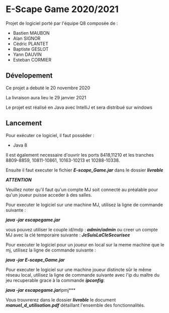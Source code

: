 # E-Scape Game 2020/2021
Projet de logiciel porté par l'équipe Q8 composée de :
  * Bastien MAUBON
  * Alan SIGNOR
  * Cédric PLANTET
  * Baptiste GESLOT
  * Yann DAUVIN 
  * Esteban CORMIER

## Dévelopement
Ce projet a debuté le 20 novembre 2020

La livraison aura lieu le 29 janvier 2021

Le projet est réalisé en Java avec IntelliJ et sera distribué sur windows

## Lancement

Pour exécuter ce logiciel, il faut posséder :

- Java 8

Il est également necessaire d'ouvrir les ports 8418,11210 et les tranches 8809-8859, 10811-10861, 10163-10213 et 10288-10338.

Ensuite il faut executer le fichier ***E-scape_Game.jar*** dans le dossier ***livrable***

***ATTENTION*** 

Veuillez noter qu'il faut qu'un compte MJ soit connecté au préalable pour qu'un
joueur puisse acceder à des salles.

Pour executer le logiciel sur une machine MJ, utilisez la ligne de commande suivante :

***java -jar escapegame.jar***

vous pouvez utiliser le couple id/mdp : ***admin/admin*** ou creer un compte MJ avec la clé temporaire suivante : ***JeSuisLaCleSecurisee***

Pour executer le logiciel pour un joueur en local sur la meme machine que le mj, utilisez la ligne de commande suivante : 

***java -jar E-scape_Game.jar***

Pour executer le logiciel sur une machine joueur distincte sûr le même réseau local, utilisez la ligne de commande suivante avec l'ip du maître du jeu recuperable grace à la commande ***ipconfig***:

***java -jar escapegame.jar***ipmj***

Vous trouvrerez dans le dossier ***livrable*** le document ***manuel_d_utilisation.pdf*** détaillant l'ensemble des fonctionnalités.